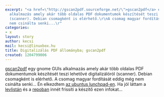 ```yaml
---
excerpt: "<a href=\"http://gscan2pdf.sourceforge.net/\">gscan2pdf</a> egy gnome GUIs
  alkalmazás amely akár több oldalas PDF dokumentumok készítését teszi lehetővé digitalizálóról
  (scanner). Debian csomagként is elérhető.\r\nA csomag magyar fordítását eddig még
  nem csinálta senki...\r"
categories:
- x
layout: story
author: kecsi
mail: kecsi@linuxbox.hu
title: Digitalizálás PDF állományba; gscan2pdf
created: 1204799006
---
```

<a href="http://gscan2pdf.sourceforge.net/">gscan2pdf</a> egy gnome GUIs alkalmazás amely akár több oldalas PDF dokumentumok készítését teszi lehetővé digitalizálóról (scanner). Debian csomagként is elérhető.
A csomag magyar fordítását eddig még nem csinálta senki...
Én elkezdtem <a href="https://translations.launchpad.net/gscan2pdf/trunk/+pots/gscan2pdf/hu/+translate?start=60">az ubuntus lunchpad-en</a>. Ha jól láttam a <a href="https://lists.sourceforge.net/lists/listinfo/gscan2pdf-announce">levlistán</a> és a <a href="http://gscan2pdf.sourceforge.net/cgi-bin/hgwebdir.cgi/gscan2pdf/">repoban</a> innét frissíti a készítő ezen infokat...

